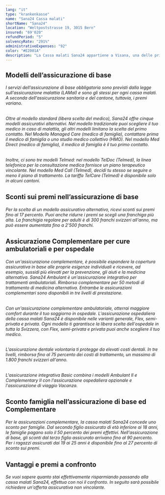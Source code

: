 ```yaml
---
lang: "it"
type: "krankenkasse"
name: "Sana24 Cassa malati"
shortName: "Sana24"
location: "Weltpoststrasse 19, 3015 Bern"
insured: "69'020"
refundPeriod: "5"
solvencyRate: "291%"
administrativeExpenses: "92"
color: "#E2001A"
description: "La Cassa malati Sana24 appartiene a Visana, una delle principali compagnie di assicurazione sanitaria in Svizzera. Nel 2018, la società con sede a Berna aveva oltre 63.400 assicurati nell'assicurazione di base. Inoltre, l'assicurazione sanitaria offre anche assicurazioni integrative volontarie. Approfitta subito del confronto dei premi di Sana24 e trova una cassa malati economica."
---
```


## Modelli dell’assicurazione di base

###### I servizi dell’assicurazione di base obbligatoria sono previsti dalla legge sull'assicurazione malattia (LAMal) e sono gli stessi per ogni cassa malati. A seconda dell'assicurazione sanitaria e del cantone, tuttavia, i premi variano.

###### Oltre al modello standard (libera scelta del medico), Sana24 offre cinque modelli assicurativi alternativi. Nel modello tradizionale puoi scegliere il tuo medico in caso di malattia, gli altri modelli limitano la scelta del primo contatto. Nel Modello Managed Care (medico di famiglia), contattare prima il medico di famiglia o uno studio medico collettivo (HMO). Nel modello Med Direct (medico di famiglia), il medico di famiglia è il tuo primo contatto.

###### Inoltre, ci sono tre modelli Telmed: nel modello TelDoc (Telmed), la linea telefonica per la consultazione medica fornisce un piano terapeutico vincolante. Nel modello Med Call (Telmed), decidi tu stesso se seguire o meno il piano di trattamento. La tariffa TelCare (Telmed) è disponibile solo in alcuni cantoni.

## Sconti sui premi nell’assicurazione di base

###### Per la scelta di un modello assicurativo alternativo, ricevi sconti sui premi fino al 17 percento. Puoi anche ridurre i premi se scegli una franchiga più alta. La franchigia regolare per adulti è di 300 franchi svizzeri all'anno, ma può essere aumentata fino a 2'500 franchi.

## Assicurazione Complementare per cure ambulatoriali e per ospedale

###### Con un'assicurazione complementare, è possibile espandere la copertura assicurativa in base alle proprie esigenze individuali e ricevere, ad esempio, sussidi più elevati per la prevenzione, gli aiuti e la medicina alternativa. Sana24 Ambulant è un'assicurazione integrativa per trattamenti ambulatoriali. Rimborso complementare per 50 metodi di trattamento di medicina alternativa. Entrambe le assicurazioni complementari sono disponibili in tre livelli di prestazione.

###### Con un'assicurazione complementare ambulatoriale, otterrai maggiore comfort durante il tuo soggiorno in ospedale. L'assicurazione ospedaliera della cassa malati Sana24 è disponibile nelle varianti generale, Flex, semi-privata e privata. Ogni modello ti garantisce la libera scelta dell'ospedale in tutta la Svizzera, con Flex, semi-privata e privata puoi anche scegliere il tuo medico.

###### L'assicurazione dentale volontaria ti protegge da elevati costi dentali. In tre livelli, rimborsa fino al 75 percento dei costi di trattamento, un massimo di 1.800 franchi svizzeri all'anno.

###### L'assicurazione integrativa Basic combina i modelli Ambulant II e Complementary II con l'assicurazione ospedaliera opzionale e l'assicurazione di viaggio Vacanza.

## Sconto famiglia nell’assicurazione di base ed Complementare

###### Per le assicurazioni complementare, la cassa malati Sana24 concede uno sconto per famiglie. Dal secondo figlio assicurato di età inferiore ai 18 anni, le famiglie pagano solo il 50 percento dei premi effettivi. Nell'assicurazione di base, gli sconti dal terzo figlio assicurato arrivano fino al 90 percento. Per i ragazzi assicurati dai 19 ai 25 anni è disponibile fino al 27 percento di sconto sui premi.

## Vantaggi e premi a confronto

###### Se vuoi sapere quanto stai effettivamente risparmiando passando alla cassa malati Sana24, effettua con noi il confronto. In seguito sarà possibile richiedere un'offerta assicurativa non vincolante.
